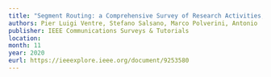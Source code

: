 ```yaml
---
title: "Segment Routing: a Comprehensive Survey of Research Activities, Standardization Efforts and Implementation Results"
authors: Pier Luigi Ventre, Stefano Salsano, Marco Polverini, Antonio  Cianfrani, Ahmed Abdelsalam, Clarence Filsfils, Pablo Camarillo, Francois Clad
publisher: IEEE Communications Surveys & Tutorials
location: 
month: 11
year: 2020
eurl: https://ieeexplore.ieee.org/document/9253580
---
```

